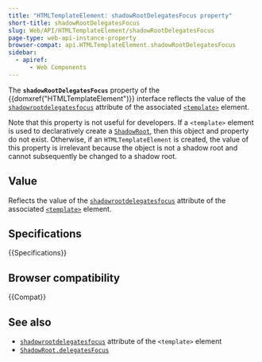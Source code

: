 ```yaml
---
title: "HTMLTemplateElement: shadowRootDelegatesFocus property"
short-title: shadowRootDelegatesFocus
slug: Web/API/HTMLTemplateElement/shadowRootDelegatesFocus
page-type: web-api-instance-property
browser-compat: api.HTMLTemplateElement.shadowRootDelegatesFocus
sidebar:
  - apiref:
      - Web Components
---
```


The **`shadowRootDelegatesFocus`** property of the {{domxref("HTMLTemplateElement")}} interface reflects the value of the [`shadowrootdelegatesfocus`](/en-US/docs/Web/HTML/Reference/Elements/template#shadowrootdelegatesfocus) attribute of the associated [`<template>`](/en-US/docs/Web/HTML/Reference/Elements/template) element.

Note that this property is not useful for developers.
If a `<template>` element is used to declaratively create a [`ShadowRoot`](/en-US/docs/Web/API/ShadowRoot), then this object and property do not exist.
Otherwise, if an `HTMLTemplateElement` is created, the value of this property is irrelevant because the object is not a shadow root and cannot subsequently be changed to a shadow root.

## Value

Reflects the value of the [`shadowrootdelegatesfocus`](/en-US/docs/Web/HTML/Reference/Elements/template#shadowrootdelegatesfocus) attribute of the associated [`<template>`](/en-US/docs/Web/HTML/Reference/Elements/template) element.

## Specifications

{{Specifications}}

## Browser compatibility

{{Compat}}

## See also

- [`shadowrootdelegatesfocus`](/en-US/docs/Web/HTML/Reference/Elements/template#shadowrootdelegatesfocus) attribute of the `<template>` element
- [`ShadowRoot.delegatesFocus`](/en-US/docs/Web/API/ShadowRoot/delegatesFocus)
